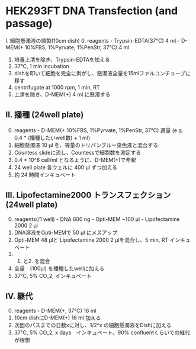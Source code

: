# HEK293FT DNA Transfection (and passage)

I. 細胞懸濁液の調製(10cm dish)
  0. reagents
    - Trypsin-EDTA(37°C) 4 ml
    - D-MEM(+ 10%FBS, 1%Pyrvate, 1%PenStr, 37°C) 4 ml
  1. 培養上清を除き、Trypsin-EDTAを加える
  2. 37°C, 1 min incubation
  3. dishを叩いて細胞を完全に剥がし、懸濁液全量を15mlファルコンチューブに移す
  4. centrifugate at 1000 rpm, 1 min, RT
  5. 上清を除き、D-MEM(+) 4 ml に懸濁する

## II. 播種 (24well plate)</summary>
  0. reagents
    - D-MEM(+ 10%FBS, 1%Pyrvate, 1%PenStr, 37°C) 適量
      (e.g. 0.4 * (播種したいwell数) + 1 ml)
  1. 細胞懸濁液 10 µl を、等量のトリパンブルー染色液と混合する
  2. Countess slideに流し、Countessで細胞数を測定する
  3. 0.4 * 10^6 cell/ml となるように、D-MEM(+)で希釈
  4. 24 well plate 各ウェルに 400 µl ずつ加える
  5. 約 24 時間インキュベート

## III. Lipofectamine2000 トランスフェクション (24well plate)
  0. reagents(/1 well)
    - DNA 600 ng
    - Opti-MEM ~100 µl 
    - Lipofectamine 2000 2 µl
  1. DNA溶液をOpti-MEMで 50 µl にメスアップ
  2. Opti-MEM 48 µlと Lipofectamine 2000 2 µlを混合し、5 min, RT インキュベート
  3. 1. と2. を混合
  4. 全量　(100µl) を播種したwellに加える
  5. 37°C, 5% CO_2, インキュベート


## IV. 継代
  0. reagents
    - D-MEM(+, 37°C) 16 ml
  1. 10cm dishにD-MEM(+) 16 ml 加える
  2. 次回のパスまでの日数xに対し、1/2^x の細胞懸濁液をDishに加える
  3. 37°C, 5% CO_2, x days　インキュベート。90% confluentくらいでの継代が理想



